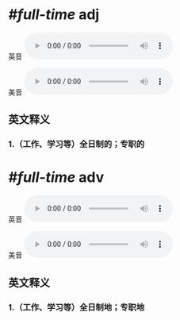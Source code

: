# ***\#full-time*** adj
英音
<audio src="./media/full-time adj1_AAC.aac" controls="controls"></audio>

美音
<audio src="./media/full-time adj2_AAC.aac" controls="controls"></audio>



  

英文释义
---
### 1.**（工作、学习等）全日制的；专职的**  


# ***\#full-time*** adv
英音
<audio src="./media/full-time adv1_AAC.aac" controls="controls"></audio>

美音
<audio src="./media/full-time adv2_AAC.aac" controls="controls"></audio>



  

英文释义
---
### 1.**（工作、学习等）全日制地；专职地**  


